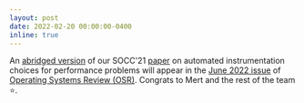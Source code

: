```yaml
---
layout: post
date: 2022-02-20 00:00:00-0400
inline: true
---
```


An [abridged version](assets/pdf/toslali2022_paper.pdf) of our SOCC'21
[paper](assets/pdf/toslali2021_paper.pdf) on automated
instrumentation choices for performance problems will appear in the
[June 2022 issue](https://dl.acm.org/toc/sigops/2022/56/1) of
[Operating Systems Review
(OSR)](https://www.sigops.org/publications/).  Congrats to Mert and
the rest of the team :star:. 
